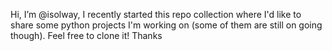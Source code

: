 Hi, I’m @isolway, I recently started this repo collection where I'd like to share some python projects I'm working on (some of them are still on going though). 
Feel free to clone it! Thanks

<!---
isolway/isolway is a ✨ special ✨ repository because its `README.md` (this file) appears on your GitHub profile.
You can click the Preview link to take a look at your changes.
--->
